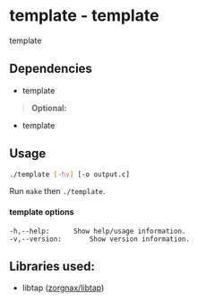 # template - template

template

## Dependencies

* template
> **Optional:**
 * template

## Usage
```bash
./template [-hv] [-o output.c]
```

Run `make` then `./template`.

#### template options

	-h,--help:		Show help/usage information.
	-v,--version:		Show version information.

## Libraries used:

* libtap ([zorgnax/libtap](https://github.com/zorgnax/libtap))
